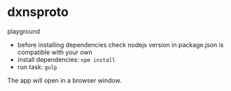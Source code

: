 # dxnsproto

playground

- before installing dependencies check nodejs version in package.json is compatible with your own
- install dependencies: `npm install`
- run task: `gulp`

The app will open in a browser window.